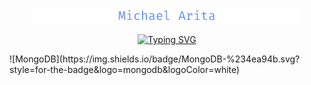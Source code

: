 <p align="center">
  <a href="https://github.com/MichaelArita">
    <img src="https://raw.githubusercontent.com/MichaelArita/MichaelArita/main/githubHeader.png" alt="Michael Arita">
  </a>
</p>
<!--Font color: #648FFF -->

<p align="center">
  <a href="https://git.io/typing-svg"><img src="https://readme-typing-svg.demolab.com?font=Fira+Code&pause=1000&color=648FFF&center=true&width=435&lines=Full-stack+software+engineer;Open-source+contributor" alt="Typing SVG" /></a>
</p>

<p>
  ![MongoDB](https://img.shields.io/badge/MongoDB-%234ea94b.svg?style=for-the-badge&logo=mongodb&logoColor=white)
  

</p>

<!--
**MichaelArita/MichaelArita** is a ✨ _special_ ✨ repository because its `README.md` (this file) appears on your GitHub profile.

Here are some ideas to get you started:

- 🔭 I’m currently working on ...
- 🌱 I’m currently learning ...
- 👯 I’m looking to collaborate on ...
- 🤔 I’m looking for help with ...
- 💬 Ask me about ...
- 📫 How to reach me: ...
- 😄 Pronouns: ...
- ⚡ Fun fact: ...
-->
